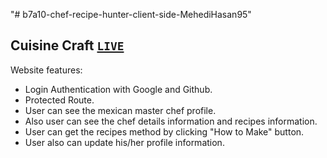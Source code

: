 "# b7a10-chef-recipe-hunter-client-side-MehediHasan95"

## Cuisine Craft [`LIVE`](https://cuisine-craft10.web.app/)

Website features:

- Login Authentication with Google and Github.
- Protected Route.
- User can see the mexican master chef profile.
- Also user can see the chef details information and recipes information.
- User can get the recipes method by clicking "How to Make" button.
- User also can update his/her profile information.
